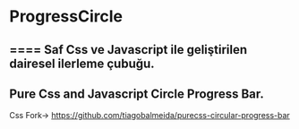 # ProgressCircle
====
Saf Css ve Javascript ile geliştirilen dairesel ilerleme çubuğu.
------
Pure Css and Javascript Circle Progress Bar.
------

Css Fork-> https://github.com/tiagobalmeida/purecss-circular-progress-bar
